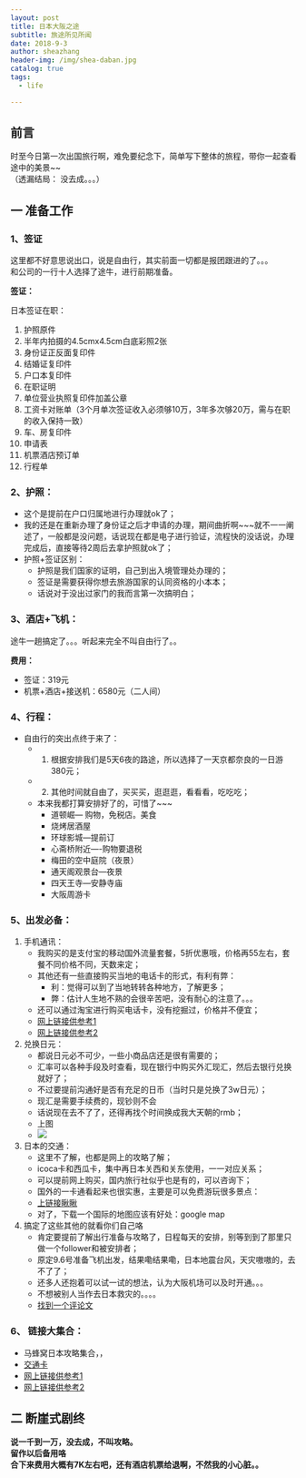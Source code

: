 ```yaml
---  
layout: post    
title: 日本大阪之途  
subtitle: 旅途所见所闻  
date: 2018-9-3  
author: sheazhang  
header-img: /img/shea-daban.jpg  
catalog: true  
tags:  
  - life  

---
```


## 前言

时至今日第一次出国旅行啊，难免要纪念下，简单写下整体的旅程，带你一起查看途中的美景~~  
（透漏结局： 没去成。。。）

## 一 准备工作

### 1、签证

这里都不好意思说出口，说是自由行，其实前面一切都是报团跟进的了。。。  
和公司的一行十人选择了途牛，进行前期准备。  

**签证：**

日本签证在职：  

1. 护照原件   
2. 半年内拍摄的4.5cmx4.5cm白底彩照2张     
3. 身份证正反面复印件    
4. 结婚证复印件    
5. 户口本复印件  
6. 在职证明  
7. 单位营业执照复印件加盖公章  
8. 工资卡对账单（3个月单次签证收入必须够10万，3年多次够20万，需与在职的收入保持一致）  
9. 车、房复印件  
10. 申请表    
11. 机票酒店预订单  
12. 行程单  

### 2、护照：

- 这个是提前在户口归属地进行办理就ok了；
- 我的还是在重新办理了身份证之后才申请的办理，期间曲折啊~~~就不一一阐述了，一般都是没问题，话说现在都是电子进行验证，流程快的没话说，办理完成后，直接等待2周后去拿护照就ok了；
- 护照+签证区别：
	- 护照是我们国家的证明，自己到出入境管理处办理的；
	- 签证是需要获得你想去旅游国家的认同资格的小本本；
	- 话说对于没出过家门的我而言第一次搞明白；

### 3、酒店+飞机：

途牛一趟搞定了。。。听起来完全不叫自由行了。。

**费用：**

- 签证：319元
- 机票+酒店+接送机：6580元（二人间）

### 4、行程：

- 自由行的突出点终于来了：
	- 1. 根据安排我们是5天6夜的路途，所以选择了一天京都奈良的一日游380元；
	- 2. 其他时间就自由了，买买买，逛逛逛，看看看，吃吃吃；
	- 本来我都打算安排好了的，可惜了~~~
		- 道顿崛— 购物，免税店。美食
		- 烧烤居酒屋
		- 环球影城—提前订
		- 心斋桥附近—-购物要退税
		- 梅田的空中庭院（夜景）
		- 通天阁观景台—夜景
		- 四天王寺—安静寺庙
		- 大阪周游卡

### 5、出发必备：

1. 手机通讯：
	- 我购买的是支付宝的移动国外流量套餐，5折优惠哦，价格再55左右，套餐不同价格不同，天数来定；
	- 其他还有一些直接购买当地的电话卡的形式，有利有弊：
		- 利：觉得可以到了当地转转各种地方，了解更多；
		- 弊：估计人生地不熟的会很辛苦吧，没有耐心的注意了。。。
	- 还可以通过淘宝进行购买电话卡，没有挖掘过，价格并不便宜；
	- [网上链接供参考1](https://traveldetail.fliggy.com/item.htm?id=573598395143&spm=a1z09.2.0.0.1f8f2e8dHGAnj4&_u=3fkbqdeffa)
	- [网上链接供参考2](https://traveldetail.fliggy.com/item.htm?spm=a230r.1.14.1.2de04920rijOaN&id=567865637758&ns=1&abbucket=18&smToken=a53de637a5114e26b4f5eb36474476ee&smSign=%2FplALXt9EzkkEa2pydoIHw%3D%3D)
2. 兑换日元：
	- 都说日元必不可少，一些小商品店还是很有需要的；
	- 汇率可以各种手段及时查看，现在银行中购买外汇现汇，然后去银行兑换就好了；
	- 不过要提前沟通好是否有充足的日币（当时只是兑换了3w日元）；
	- 现汇是需要手续费的，现钞则不会
	- 话说现在去不了了，还得再找个时间换成我大天朝的rmb；
	- 上图
	- ![](https://i.imgur.com/zgelA9N.jpg)
3. 日本的交通：
	- 这里不了解，也都是网上的攻略了解；
	- icoca卡和西瓜卡，集中再日本关西和关东使用，一一对应关系；
	- 可以提前网上购买，国内旅行社似乎也是有的，可以咨询下；
	- 国外的一卡通看起来也很实惠，主要是可以免费游玩很多景点：
	- [上链接瞅瞅](http://wenzhang.16fan.com/a/248105.html)
	- 对了，下载一个国际的地图应该有好处：google map
4. 搞定了这些其他的就看你们自己咯
	- 肯定要提前了解出行准备与攻略了，日程每天的安排，别等到到了那里只做一个follower和被安排者；
	- 原定9.6号准备飞机出发，结果嘞结果嘞，日本地震台风，天灾嗷嗷的，去不了了；
	- 还多人还抱着可以试一试的想法，认为大阪机场可以及时开通。。。
	- 不想被别人当作去日本救灾的。。。。
	- [找到一个评论文](https://mp.weixin.qq.com/s?__biz=MzA5NDc1NzQ4MA==&mid=2653347929&idx=1&sn=1d80c086df14c785d5cc876ac57bf2a6&chksm=8b9bf75ebcec7e485ffe411be350da5b7aba5cf67d6d87659ab583c0bec2b1a165704855613d&mpshare=1&scene=1&srcid=09078cDjZ53I47ZckgNuPdRG#rd)


### 6、 链接大集合：
  
- 马蜂窝日本攻略集合，，
- [交通卡](http://wenzhang.16fan.com/a/248105.html)
- [网上链接供参考1](https://traveldetail.fliggy.com/item.htm?id=573598395143&spm=a1z09.2.0.0.1f8f2e8dHGAnj4&_u=3fkbqdeffa)
- [网上链接供参考2](https://traveldetail.fliggy.com/item.htm?spm=a230r.1.14.1.2de04920rijOaN&id=567865637758&ns=1&abbucket=18&smToken=a53de637a5114e26b4f5eb36474476ee&smSign=%2FplALXt9EzkkEa2pydoIHw%3D%3D)

## 二 断崖式剧终
 
**说一千到一万，没去成，不叫攻略。**  
**留作以后备用咯**  
**合下来费用大概有7K左右吧，还有酒店机票给退啊，不然我的小心脏。。**
